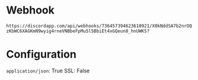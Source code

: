 # Webhook
```https://discordapp.com/api/webhooks/736457394623610921/X0kNddSA7b2nrOQzKbWC6XAGKmN9wyig4rneVNBbeFpMu5l5BbiEt4xGQeun8_hnUWK5?```

# Configuration
`application/json`: True
SSL: False